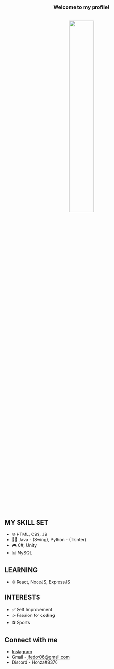 ### <div align="center"><b>Welcome to my profile!</b></div>  

<br/>

<div align="center">
<img src="https://i.kym-cdn.com/photos/images/facebook/000/546/151/1d9.jpg" align="center" width="40%" />
</div>  
  

<br/>
<br/>
  
## MY SKILL SET 
- 🌐 HTML, CSS,  JS
- 👨‍💻 Java - (Swing), Python - (Tkinter)
- 🎮 C#, Unity
- 📊 MySQL

## LEARNING
- 🌐 React, NodeJS, ExpressJS

## INTERESTS
- ✅ Self Improvement
- ☕ Passion for **coding**
- ⚽ Sports



## Connect with me  
- [Instagram][banger]
- Gmail - jfedor06@gmail.com
- Discord - Honza#8370

<div align="center"></div>

[banger]: https://instagram.com/_honza_fedor_?igshid=YmMyMTA2M2Y=

